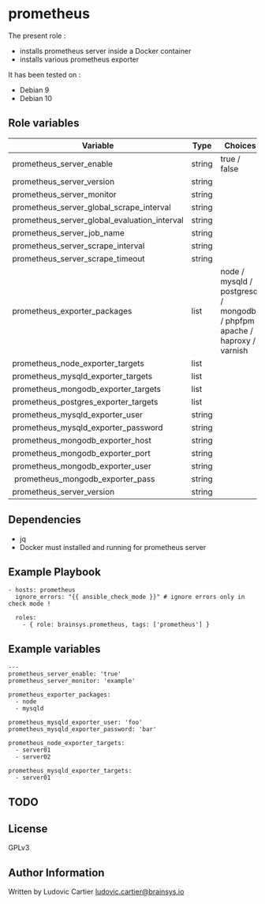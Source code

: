 prometheus
==========

The present role :
  - installs prometheus server inside a Docker container
  - installs various prometheus exporter

It has been tested on :
  - Debian 9
  - Debian 10

Role variables
--------------

| Variable                                     | Type    | Choices                                                                    | Default     | Comment         |
|----------------------------------------------|---------|----------------------------------------------------------------------------|-------------|-----------------|
| prometheus_server_enable                     | string  | true / false                                                               |             |                 |
| prometheus_server_version                    | string  |                                                                            |  latest     |                 |
| prometheus_server_monitor                    | string  |                                                                            |             |                 |
| prometheus_server_global_scrape_interval     | string  |                                                                            |  15         |                 |
| prometheus_server_global_evaluation_interval | string  |                                                                            |  15         |                 |
| prometheus_server_job_name                   | string  |                                                                            |  prometheus |                 |
| prometheus_server_scrape_interval            | string  |                                                                            |  5          |                 |
| prometheus_server_scrape_timeout             | string  |                                                                            |  5          |                 |
| prometheus_exporter_packages                 | list    | node / mysqld / postgresql / mongodb / phpfpm / apache / haproxy / varnish |             |                 |
| prometheus_node_exporter_targets             | list    |                                                                            |             |                 |
| prometheus_mysqld_exporter_targets           | list    |                                                                            |             |                 |
| prometheus_mongodb_exporter_targets          | list    |                                                                            |             |                 |
| prometheus_postgres_exporter_targets         | list    |                                                                            |             |                 |
| prometheus_mysqld_exporter_user              | string  |                                                                            |             |                 |
| prometheus_mysqld_exporter_password          | string  |                                                                            |             |                 |
| prometheus_mongodb_exporter_host             | string  |                                                                            | localhost   |                 |
| prometheus_mongodb_exporter_port             | string  |                                                                            | 27017       |                 |
| prometheus_mongodb_exporter_user             | string  |                                                                            |             |                 |
| prometheus_mongodb_exporter_pass             | string  |                                                                            |             |                 |
| prometheus_server_version                    | string  |                                                                            |  latest     |                 |

Dependencies
------------

  - jq
  - Docker must installed and running for prometheus server

Example Playbook
----------------

    - hosts: prometheus
      ignore_errors: "{{ ansible_check_mode }}" # ignore errors only in check mode !

      roles:
        - { role: brainsys.prometheus, tags: ['prometheus'] }

Example variables
-----------------

    ---
    prometheus_server_enable: 'true'
    prometheus_server_monitor: 'example'

    prometheus_exporter_packages:
      - node
      - mysqld

    prometheus_mysqld_exporter_user: 'foo'
    prometheus_mysqld_exporter_password: 'bar'

    prometheus_node_exporter_targets:
      - server01
      - server02

    prometheus_mysqld_exporter_targets:
      - server01

TODO
----

License
-------

GPLv3

Author Information
------------------

Written by Ludovic Cartier <ludovic.cartier@brainsys.io>
